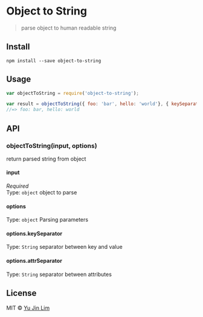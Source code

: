 # Object to String
> parse object to human readable string

## Install
```
npm install --save object-to-string
```

## Usage
```js
var objectToString = require('object-to-string');

var result = objectToString({ foo: 'bar', hello: 'world'}, { keySeparator: ':', attrSeparator: ',' });
//=> foo: bar, hello: world
```

## API
### objectToString(input, options)
return parsed string from object

#### input

*Required*  
Type: `object`
object to parse

#### options

Type: `object`
Parsing parameters

#### options.keySeparator

Type: `String`
separator between key and value

#### options.attrSeparator

Type: `String`
separator between attributes

## License
MIT © [Yu Jin Lim](https://github.com/yujinlim)
